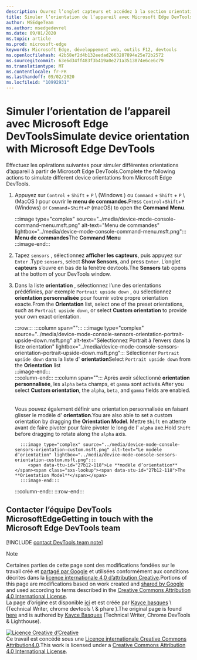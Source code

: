 ```yaml
---
description: Ouvrez l’onglet capteurs et accédez à la section orientation.
title: Simuler l’orientation de l’appareil avec Microsoft Edge DevTools
author: MSEdgeTeam
ms.author: msedgedevrel
ms.date: 09/01/2020
ms.topic: article
ms.prod: microsoft-edge
keywords: Microsoft Edge, développement web, outils F12, devtools
ms.openlocfilehash: 42b58ef2d4b132eedad2663287894e25e72b2572
ms.sourcegitcommit: 63e6d34ff483f3b419a0e271a3513874e6ce6c79
ms.translationtype: MT
ms.contentlocale: fr-FR
ms.lasthandoff: 09/02/2020
ms.locfileid: "10992931"
---
```

<!-- Copyright Kayce Basques 

   Licensed under the Apache License, Version 2.0 (the "License");
   you may not use this file except in compliance with the License.
   You may obtain a copy of the License at

       https://www.apache.org/licenses/LICENSE-2.0

   Unless required by applicable law or agreed to in writing, software
   distributed under the License is distributed on an "AS IS" BASIS,
   WITHOUT WARRANTIES OR CONDITIONS OF ANY KIND, either express or implied.
   See the License for the specific language governing permissions and
   limitations under the License.  -->

# <span data-ttu-id="27b12-104">Simuler l’orientation de l’appareil avec Microsoft Edge DevTools</span><span class="sxs-lookup"><span data-stu-id="27b12-104">Simulate device orientation with Microsoft Edge DevTools</span></span>  

<span data-ttu-id="27b12-105">Effectuez les opérations suivantes pour simuler différentes orientations d’appareil à partir de Microsoft Edge DevTools.</span><span class="sxs-lookup"><span data-stu-id="27b12-105">Complete the following actions to simulate different device orientations from Microsoft Edge DevTools.</span></span>  

<!--todo: update device orientation section when available -->  

1.  <span data-ttu-id="27b12-106">Appuyez sur `Control` + `Shift` + `P` \ (Windows \) ou `Command` + `Shift` + `P` \ (MacOS \) pour ouvrir le **menu de commandes**.</span><span class="sxs-lookup"><span data-stu-id="27b12-106">Press `Control`+`Shift`+`P` \(Windows\) or `Command`+`Shift`+`P` \(macOS\) to open the **Command Menu**.</span></span>  
    
    :::image type="complex" source="../media/device-mode-console-command-menu.msft.png" alt-text="Menu de commandes" lightbox="../media/device-mode-console-command-menu.msft.png":::
       <span data-ttu-id="27b12-108">**Menu de commandes**</span><span class="sxs-lookup"><span data-stu-id="27b12-108">The **Command Menu**</span></span>  
    :::image-end:::  
    
1.  <span data-ttu-id="27b12-109">Tapez `sensors` , sélectionnez **afficher les capteurs**, puis appuyez sur `Enter` .</span><span class="sxs-lookup"><span data-stu-id="27b12-109">Type `sensors`, select **Show Sensors**, and press `Enter`.</span></span>  <span data-ttu-id="27b12-110">L’onglet **capteurs** s’ouvre en bas de la fenêtre devtools.</span><span class="sxs-lookup"><span data-stu-id="27b12-110">The **Sensors** tab opens at the bottom of your DevTools window.</span></span>  
1.  <span data-ttu-id="27b12-111">Dans la liste **orientation** , sélectionnez l’une des orientations prédéfinies, par exemple `Portrait upside down` , ou sélectionnez **orientation personnalisée** pour fournir votre propre orientation exacte.</span><span class="sxs-lookup"><span data-stu-id="27b12-111">From the **Orientation** list, select one of the preset orientations, such as `Portrait upside down`, or select **Custom orientation** to provide your own exact orientation.</span></span>  
    
    :::row:::
       :::column span="":::
          :::image type="complex" source="../media/device-mode-console-sensors-orientation-portrait-upside-down.msft.png" alt-text="Sélectionnez Portrait à l’envers dans la liste orientation" lightbox="../media/device-mode-console-sensors-orientation-portrait-upside-down.msft.png":::
             <span data-ttu-id="27b12-113">Sélectionner `Portrait upside down` dans la liste d' **orientation**</span><span class="sxs-lookup"><span data-stu-id="27b12-113">Select `Portrait upside down` from the **Orientation** list</span></span>  
          :::image-end:::  
       :::column-end:::
       :::column span="":::
          <span data-ttu-id="27b12-114">Après avoir sélectionné **orientation personnalisée**, les `alpha` `beta` champs, et `gamma` sont activés.</span><span class="sxs-lookup"><span data-stu-id="27b12-114">After you select **Custom orientation**, the `alpha`, `beta`, and `gamma` fields are enabled.</span></span>  
          <!--See [Alpha][alpha], [Beta][beta], and [Gamma][gamma] to understand how each axis works.  -->  
          <!--todo: update links to alpha, beta, and gamma section when available -->  
          <span data-ttu-id="27b12-115">Vous pouvez également définir une orientation personnalisée en faisant glisser le modèle d' **orientation**.</span><span class="sxs-lookup"><span data-stu-id="27b12-115">You are also able to set a custom orientation by dragging the **Orientation Model**.</span></span>  <span data-ttu-id="27b12-116">Mettre `Shift` en attente avant de faire pivoter pour faire pivoter le long de l' `alpha` axe.</span><span class="sxs-lookup"><span data-stu-id="27b12-116">Hold `Shift` before dragging to rotate along the `alpha` axis.</span></span>  
          
          :::image type="complex" source="../media/device-mode-console-sensors-orientation-custom.msft.png" alt-text="Le modèle d’orientation" lightbox="../media/device-mode-console-sensors-orientation-custom.msft.png":::
             <span data-ttu-id="27b12-118">Le **modèle d’orientation**</span><span class="sxs-lookup"><span data-stu-id="27b12-118">The **Orientation Model**</span></span>  
          :::image-end:::  
       :::column-end:::
    :::row-end:::
    
## <span data-ttu-id="27b12-119">Contacter l’équipe DevTools MicrosoftEdge</span><span class="sxs-lookup"><span data-stu-id="27b12-119">Getting in touch with the Microsoft Edge DevTools team</span></span>  

[!INCLUDE [contact DevTools team note](../includes/contact-devtools-team-note.md)]  

<!-- links -->  

<!--[WebFundamentasNativeHardwareDeviceOrientationIndex]: /web/fundamentals/native-hardware/device-orientation/index "Device Orientation & Motion"  -->  
<!--[WebFundamentasNativeHardwareDeviceOrientationIndexAlpha]: /web/fundamentals/native-hardware/device-orientation/index#alpha "Alpha - Device Orientation & Motion"  -->  
<!--[WebFundamentasNativeHardwareDeviceOrientationIndexBeta]: /web/fundamentals/native-hardware/device-orientation/index#beta "Beta - Device Orientation & Motion"  -->  
<!--[WebFundamentasNativeHardwareDeviceOrientationIndexGamma]: /web/fundamentals/native-hardware/device-orientation/index#gamma "Gamma - Device Orientation & Motion"  -->  

> [!NOTE]
> <span data-ttu-id="27b12-120">Certaines parties de cette page sont des modifications fondées sur le travail créé et [partagé par Google][GoogleSitePolicies] et utilisées conformément aux conditions décrites dans la [licence internationale 4,0 d’attribution Creative][CCA4IL].</span><span class="sxs-lookup"><span data-stu-id="27b12-120">Portions of this page are modifications based on work created and [shared by Google][GoogleSitePolicies] and used according to terms described in the [Creative Commons Attribution 4.0 International License][CCA4IL].</span></span>  
> <span data-ttu-id="27b12-121">La page d’origine est disponible [ici](https://developers.google.com/web/tools/chrome-devtools/device-mode/orientation) et est créée par [Kayce basques][KayceBasques] \ (Technical Writer, chrome devtools \ & phare \).</span><span class="sxs-lookup"><span data-stu-id="27b12-121">The original page is found [here](https://developers.google.com/web/tools/chrome-devtools/device-mode/orientation) and is authored by [Kayce Basques][KayceBasques] \(Technical Writer, Chrome DevTools \& Lighthouse\).</span></span>  

[![Licence Creative d’Creative][CCby4Image]][CCA4IL]  
<span data-ttu-id="27b12-123">Ce travail est concédé sous une [Licence internationale Creative Commons Attribution4.0][CCA4IL].</span><span class="sxs-lookup"><span data-stu-id="27b12-123">This work is licensed under a [Creative Commons Attribution 4.0 International License][CCA4IL].</span></span>  

[CCA4IL]: https://creativecommons.org/licenses/by/4.0  
[CCby4Image]: https://i.creativecommons.org/l/by/4.0/88x31.png  
[GoogleSitePolicies]: https://developers.google.com/terms/site-policies  
[KayceBasques]: https://developers.google.com/web/resources/contributors/kaycebasques  
